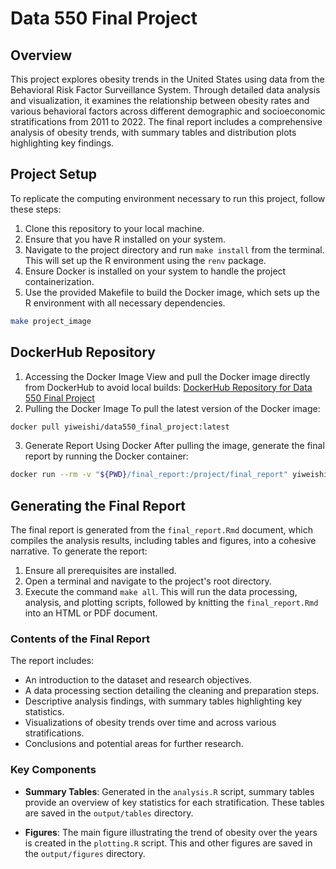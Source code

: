 # Data 550 Final Project

## Overview

This project explores obesity trends in the United States using data from the Behavioral Risk Factor Surveillance System. Through detailed data analysis and visualization, it examines the relationship between obesity rates and various behavioral factors across different demographic and socioeconomic stratifications from 2011 to 2022. The final report includes a comprehensive analysis of obesity trends, with summary tables and distribution plots highlighting key findings.

## Project Setup

To replicate the computing environment necessary to run this project, follow these steps:

1. Clone this repository to your local machine.
2. Ensure that you have R installed on your system.
3. Navigate to the project directory and run `make install` from the terminal. This will set up the R environment using the `renv` package.
4. Ensure Docker is installed on your system to handle the project containerization. 
5. Use the provided Makefile to build the Docker image, which sets up the R environment with all necessary dependencies.
```bash
make project_image
```

## DockerHub Repository
1. Accessing the Docker Image
View and pull the Docker image directly from DockerHub to avoid local builds: [DockerHub Repository for Data 550 Final Project](https://hub.docker.com/repository/docker/yiweishi/data550_final_project/general)
2. Pulling the Docker Image
To pull the latest version of the Docker image:
```bash
docker pull yiweishi/data550_final_project:latest
```
3. Generate Report Using Docker
After pulling the image, generate the final report by running the Docker container:
```bash
docker run --rm -v "${PWD}/final_report:/project/final_report" yiweishi/data550_final_project
```

## Generating the Final Report

The final report is generated from the `final_report.Rmd` document, which compiles the analysis results, including tables and figures, into a cohesive narrative. To generate the report:

1. Ensure all prerequisites are installed.
2. Open a terminal and navigate to the project's root directory.
3. Execute the command `make all`. This will run the data processing, analysis, and plotting scripts, followed by knitting the `final_report.Rmd` into an HTML or PDF document.

### Contents of the Final Report

The report includes:

- An introduction to the dataset and research objectives.
- A data processing section detailing the cleaning and preparation steps.
- Descriptive analysis findings, with summary tables highlighting key statistics.
- Visualizations of obesity trends over time and across various stratifications.
- Conclusions and potential areas for further research.

### Key Components

- **Summary Tables**: Generated in the `analysis.R` script, summary tables provide an overview of key statistics for each stratification. These tables are saved in the `output/tables` directory.
  
- **Figures**: The main figure illustrating the trend of obesity over the years is created in the `plotting.R` script. This and other figures are saved in the `output/figures` directory.

